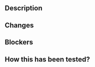 ## Description
<!-- Briefly describe the purpose of the PR and what it addresses. -->

## Changes
<!-- [Optional] List the main changes made in this PR. -->

## Blockers
<!-- [Optional] List any blockers or issues that need to be resolved before merging this PR. -->

## How this has been tested?
<!-- Describe how this PR has been tested. You can provide commands to run, videos, screenshots, etc. -->
